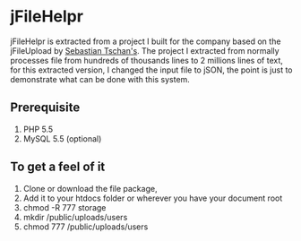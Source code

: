 # jFileHelpr

jFileHelpr is extracted from a project I built for the company based on the jFileUpload by [Sebastian Tschan's](https://blueimp.net/). The project I extracted from normally processes file from hundreds of thousands lines to 2 millions lines of text, for this extracted version, I changed the input file to jSON, the point is just to demonstrate what can be done with this system. 


## Prerequisite
1. PHP 5.5
2. MySQL 5.5 (optional)

## To get a feel of it
1. Clone or download the file package, 
2. Add it to your htdocs folder or wherever you have your document root
3. chmod -R 777 storage
4. mkdir /public/uploads/users
5. chmod 777 /public/uploads/users
